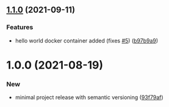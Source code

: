 ## [1.1.0](https://github.com/tuteco/docker_semantic_versioning_demo/compare/v1.0.0...v1.1.0) (2021-09-11)


### Features

* hello world docker container added (fixes [#5](https://github.com/tuteco/docker_semantic_versioning_demo/issues/5)) ([b97b9a9](https://github.com/tuteco/docker_semantic_versioning_demo/commit/b97b9a9764df2421214642730865755508ecc78a))

# 1.0.0 (2021-08-19)


### New

* minimal project release with semantic versioning ([93f79af](https://github.com/tuteco/docker_semantic_versioning_demo/commit/93f79af204b60985d3642ea2a4765cdd9e7d73c0))

